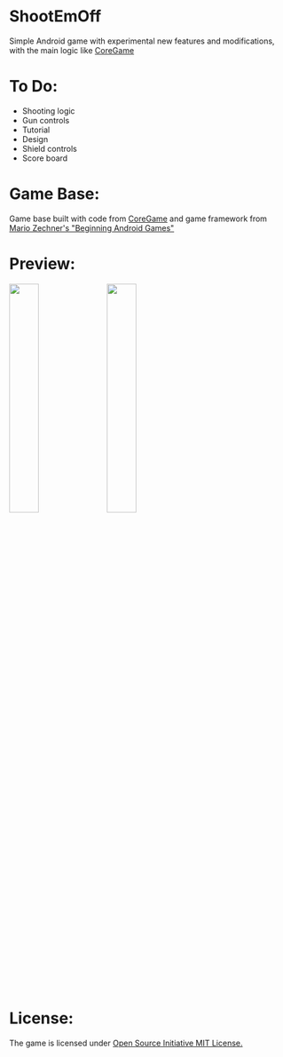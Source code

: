 ShootEmOff
==========

Simple Android game with experimental new features and modifications, with the main logic like <a href="http://hakim.se/experiments/html5/core/01/#">CoreGame</a>

To Do:
==========
* Shooting logic
* Gun controls
* Tutorial
* Design
* Shield controls
* Score board

Game Base:
==========
Game base built with code from <a href="https://github.com/o2genum/CoreGame">CoreGame</a> and game framework from <a href="https://code.google.com/p/beginning-android-games/">Mario Zechner's "Beginning Android Games"</a>

Preview:
==========
<img src="" width="32.5%"> &nbsp;
<img src="" width="32.5%"> &nbsp;

License:
==========
The game is licensed under <a href="http://opensource.org/licenses/mit-license.php">Open Source Initiative MIT License.</a>
